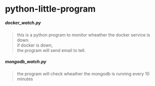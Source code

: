 # python-little-program

##### docker_watch.py
> this is a python program to monitor wheather the docker service is down.  
> if docker is down,  
> the program will send email to tell.

##### mongodb_watch.py
> the program will check wheather the mongodb is running every 10 minutes
